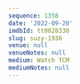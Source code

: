 ```yaml
---
sequence: 1358
date: '2022-09-20'
imdbId: tt0028330
slug: suzy-1936
venue: null
venueNotes: null
medium: Watch TCM
mediumNotes: null
---
```


